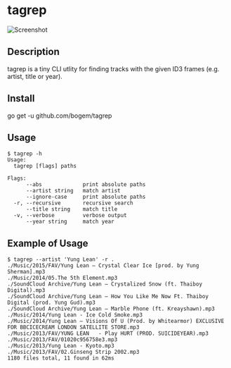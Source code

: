 # tagrep

![Screenshot](https://raw.github.com/bogem/tagrep/master/screnshot.png)

## Description

tagrep is a tiny CLI utlity for finding tracks with the given ID3 frames
(e.g. artist, title or year).

## Install

  go get -u github.com/bogem/tagrep

## Usage

```
$ tagrep -h
Usage:
  tagrep [flags] paths

Flags:
      --abs             print absolute paths
      --artist string   match artist
      --ignore-case     print absolute paths
  -r, --recursive       recursive search
      --title string    match title
  -v, --verbose         verbose output
      --year string     match year
```

## Example of Usage

```
$ tagrep --artist 'Yung Lean' -r .
./Music/2015/FAV/Yung Lean — Crystal Clear Ice [prod. by Yung Sherman].mp3
./Music/2014/05.The 5th Element.mp3
./SoundCloud Archive/Yung Lean — Crystalized Snow (ft. Thaiboy Digital).mp3
./SoundCloud Archive/Yung Lean — How You Like Me Now Ft. Thaiboy Digital (prod. Yung Gud).mp3
./SoundCloud Archive/Yung Lean — Marble Phone (ft. Kreayshawn).mp3
./Music/2014/Yung Lean - Ice Cold Smoke.mp3
./Music/2014/Yung Lean — Visions Of U (Prod. by Whitearmor) EXCLUSIVE FOR BBCICECREAM LONDON SATELLITE STORE.mp3
./Music/2013/FAV/YUNG LEAN   - Play HURT (PROD. SUICIDEYEAR).mp3
./Music/2013/FAV/01020c956758e3.mp3
./Music/2013/Yung Lean - Kyoto.mp3
./Music/2013/FAV/02.Ginseng Strip 2002.mp3
1180 files total, 11 found in 62ms
```
